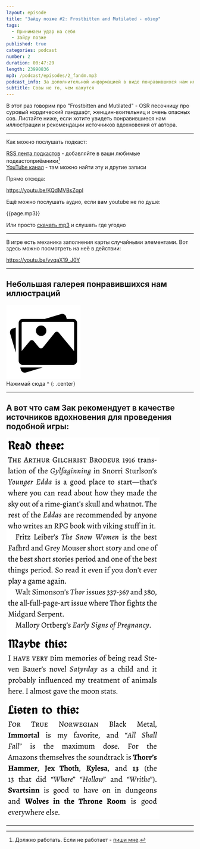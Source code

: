 ```yaml
---
layout: episode
title: "Зайду позже #2: Frostbitten and Mutilated - обзор"
tags:
  - Принимаем удар на себя
  - Зайду позже
published: true
categories: podcast
number: 2
duration: 00:47:29
length: 23990836
mp3: /podcast/episodes/2_fandm.mp3
podcast_info: За дополнительной информацией в виде понравившихся нам иллюстраций, дополнительного видео и рекомендаций источников вдохновения от автора проходим сюда https://rpgbasement.xyz/2019-02-13-podcast_2/
subtitle: Совы не то, чем кажутся
---
```

В этот раз говорим про "Frostbitten and Mutilated" - OSR песочницу про суровый нордический ландшафт, женщин-воительниц и очень опасных сов. Листайте ниже, если хотите увидеть понравившиеся нам иллюстрации и рекомендации источников вдохновения от автора.

---

Как можно послушать подкаст:

[RSS лента подкастов](/podcast-feed.xml) - добавляйте в ваши любимые подкастоприёмники[^1]  
[YouTube канал](https://www.youtube.com/channel/UCr-09bDJ9wvDxTMmotgOeFg) - там можно найти эту и другие записи

Прямо отсюда:

https://youtu.be/KQdMVBsZqpI

Ещё можно послушать аудио, если вам youtube не по душе:

{{page.mp3}}

Или просто [скачать mp3]({{page.mp3}}) и слушать где угодно

---

В игре есть механика заполнения карты случайными элементами. Вот здесь можно посмотреть на неё в действии:

https://youtu.be/vvqaX19_J0Y

---

## Небольшая галерея понравившихся нам иллюстраций

[![](/img/gallery.png)](/img/strike/fandm/1.png)  [![]()](/img/strike/fandm/2.png)  [![]()](/img/strike/fandm/3.png)  [![]()](/img/strike/fandm/4.png)  [![]()](/img/strike/fandm/5.jpg)  [![]()](/img/strike/fandm/6.jpg)  [![]()](/img/strike/fandm/7.jpg)  [![]()](/img/strike/fandm/8.jpg)  
Нажимай сюда ^
{: .center}

---

## А вот что сам Зак рекомендует в качестве источников вдохновения для проведения подобной игры:

![](/img/strike/fandm/9.png)

---

[^1]: Должно работать. Если не работает - [пиши мне](https://t.me/wunderwaffla).
